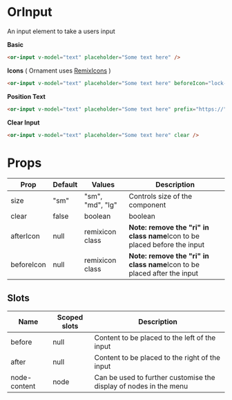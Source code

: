 # OrInput
An input element to take a users input

**Basic**
<or-input v-model="text" placeholder="Some text here" />

```html
<or-input v-model="text" placeholder="Some text here" />
```

**Icons** ( Ornament uses [RemixIcons](https://remixicon.com/) )
<or-input v-model="text" placeholder="Some text here" beforeIcon="lock-line" afterIcon="restart-line" />

```html
<or-input v-model="text" placeholder="Some text here" beforeIcon="lock-line" afterIcon="restart-line" />
```

**Position Text**
<or-input v-model="text" placeholder="Some text here" prefix="https://" suffix=".com" />

```html
<or-input v-model="text" placeholder="Some text here" prefix="https://" suffix=".com" />
```

**Clear Input**
<or-input v-model="text" placeholder="Some text here" :clear="true" />

```html
<or-input v-model="text" placeholder="Some text here" clear />
```

# Props
| Prop | Default | Values | Description
|--|--|--|--|
| size | "sm" | "sm", "md", "lg" | Controls size of the component 
| clear | false | boolean | boolean | If true will add an "x" icon which when clicked will clear the input's component
| afterIcon | null | remixicon class | **Note: remove the "ri" in class name**Icon to be placed before the input
| beforeIcon | null | remixicon class | **Note: remove the "ri" in class name**Icon to be placed after the input

## Slots
| Name | Scoped slots | Description
|--|--|--|
| before | null | Content to be placed to the left of the input
| after | null | Content to be placed to the right of the input
| node-content | node | Can be used to further customise the display of nodes in the menu